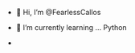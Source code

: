 - 👋 Hi, I’m @FearlessCallos

- 🌱 I’m currently learning ... Python
-

<!---
FearlessCallos/FearlessCallos is a ✨ special ✨ repository because its `README.md` (this file) appears on your GitHub profile.
You can click the Preview link to take a look at your changes.
--->
